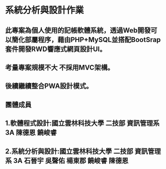 # 系統分析與設計作業
## 此專案為個人使用的記帳軟體系統，透過Web開發可以簡化部屬程序，藉由PHP+MySQL並搭配BootSrap套件開發RWD響應式網頁設計UI。
## 考量專案規模不大 不採用MVC架構。
## 後續繼續整合PWA設計模式。
## 團體成員
## 1.軟體程式設計:國立雲林科技大學 二技部 資訊管理系 3A 陳德恩 饒峻睿
## 2.系統分析與設計:國立雲林科技大學 二技部 資訊管理系 3A 石晉宇 吳聲佑 楊東郡 饒峻睿 陳德恩
